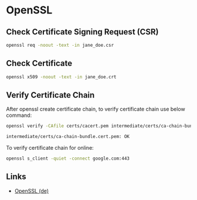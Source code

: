 OpenSSL
=======

Check Certificate Signing Request (CSR)
---------------------------------------

```bash
openssl req -noout -text -in jane_doe.csr
```

Check Certificate
-----------------

```bash
openssl x509 -noout -text -in jane_doe.crt
```

Verify Certificate Chain
------------------------

After openssl create certificate chain, to verify certificate chain use below command:

```bash
openssl verify -CAfile certs/cacert.pem intermediate/certs/ca-chain-bundle.cert.pem

intermediate/certs/ca-chain-bundle.cert.pem: OK
```

To verify certificate chain for online:

```bash
openssl s_client -quiet -connect google.com:443
```

Links
-----
* [OpenSSL (de)](https://wiki.magenbrot.net/linux/kryptographie/ssl/openssl-zertifikate)